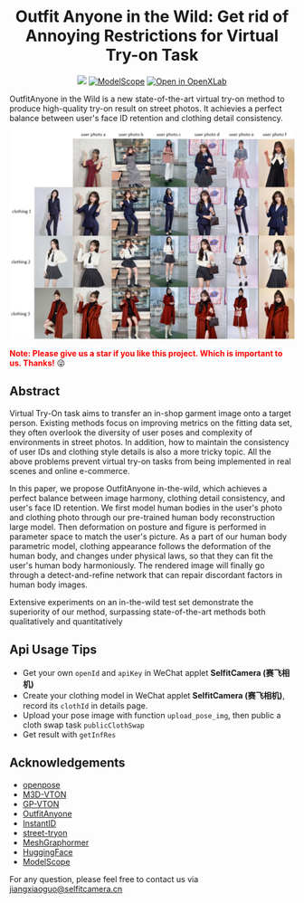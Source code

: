 <div align="center">
<h1>Outfit Anyone in the Wild: Get rid of Annoying Restrictions for Virtual Try-on Task</h1>

<a href='https://huggingface.co/spaces/selfit-camera/OutfitAnyone-in-the-Wild'><img src='https://img.shields.io/badge/%F0%9F%A4%97%20Hugging%20Face-Spaces-blue'></a>
[![ModelScope](https://img.shields.io/badge/ModelScope-Studios-blue)](https://www.modelscope.cn/studios/selfitcamera/OutfitAnyoneInTheWild/summary)
[![Open in OpenXLab](https://cdn-static.openxlab.org.cn/app-center/openxlab_app.svg)](https://openxlab.org.cn/apps/detail/jiangxiaoguo/OutfitAnyone-in-the-Wild)

</div>

OutfitAnyone in the Wild is a new state-of-the-art virtual try-on method to produce high-quality try-on result on street photos. It achievies a perfect balance between user's face ID retention and clothing detail consistency.

<img src='assets/show.JPG'>


<font color='red'>**Note: Please give us a star if you like this project. Which is important to us. Thanks!**</font> :stuck_out_tongue_winking_eye:


<!-- ### Comparison with Previous Works

<p align="center">
  <img src="assets/compare-a.png">
</p>

Comparison with existing tuning-free state-of-the-art techniques. InstantID achieves better fidelity and retain good text editability (faces and styles blend better).
 -->

## Abstract
Virtual Try-On task aims to transfer an in-shop garment image onto a target person. Existing methods focus on improving metrics on the fitting data set, they often overlook the diversity of user poses and complexity of environments in street photos. In addition, how to maintain the consistency of user IDs and clothing style details is also a more tricky topic. All the above problems prevent virtual try-on tasks from being implemented in real scenes and online e-commerce. 

In this paper, we propose OutfitAnyone in-the-wild, which achieves a perfect balance between image harmony, clothing detail consistency, and user's face ID retention.
We first model human bodies in the user's photo and clothing photo through our pre-trained human body reconstruction large model. Then deformation on posture and figure is performed in parameter space to match the user's picture. As a part of our human body parametric model, clothing appearance follows the deformation of the human body, and changes under physical laws, so that they can fit the user's human body harmoniously. The rendered image will finally go through a detect-and-refine network that can repair discordant factors in human body images. 

Extensive experiments on an in-the-wild test set demonstrate the superiority of our method, surpassing state-of-the-art methods both qualitatively and quantitatively


## Api Usage Tips
- Get your own ```openId``` and ```apiKey``` in WeChat applet **SelfitCamera (赛飞相机)**
- Create your clothing model in WeChat applet **SelfitCamera (赛飞相机)**, record its ```clothId``` in details page.
- Upload your pose image with function ```upload_pose_img```, then public a cloth swap task ```publicClothSwap```
- Get result with ```getInfRes```


## Acknowledgements
- [openpose](https://github.com/CMU-Perceptual-Computing-Lab/openpose) 
- [M3D-VTON](https://github.com/fyviezhao/M3D-VTON) 
- [GP-VTON](https://github.com/xiezhy6/GP-VTON) 
- [OutfitAnyone](https://github.com/HumanAIGC/OutfitAnyone) 
- [InstantID](https://github.com/InstantID/InstantID) 
- [street-tryon](https://github.com/cuiaiyu/street-tryon-benchmark) 
- [MeshGraphormer](https://github.com/microsoft/MeshGraphormer) 
- [HuggingFace](https://github.com/huggingface)
- [ModelScope](https://github.com/modelscope/modelscope) 

For any question, please feel free to contact us via jiangxiaoguo@selfitcamera.cn
